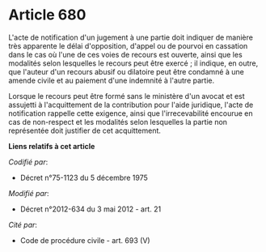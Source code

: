 # Article 680

L'acte de notification d'un jugement à une partie doit indiquer de manière très apparente le délai d'opposition, d'appel ou
de pourvoi en cassation dans le cas où l'une de ces voies de recours est ouverte, ainsi que les modalités selon lesquelles le
recours peut être exercé ; il indique, en outre, que l'auteur d'un recours abusif ou dilatoire peut être condamné à une
amende civile et au paiement d'une indemnité à l'autre partie.

Lorsque le recours peut être formé sans le ministère d'un avocat et est assujetti à l'acquittement de la contribution pour
l'aide juridique, l'acte de notification rappelle cette exigence, ainsi que l'irrecevabilité encourue en cas de non-respect
et les modalités selon lesquelles la partie non représentée doit justifier de cet acquittement.

**Liens relatifs à cet article**

_Codifié par_:

  - Décret n°75-1123 du 5 décembre 1975

_Modifié par_:

  - Décret n°2012-634 du 3 mai 2012 - art. 21

_Cité par_:

  - Code de procédure civile - art. 693 (V)
